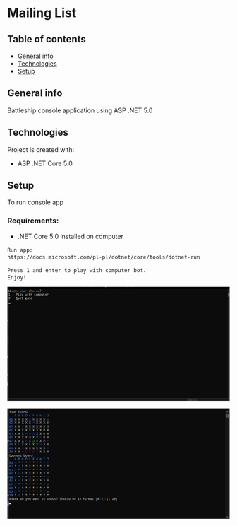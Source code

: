 # Mailing List

## Table of contents
* [General info](#general-info)
* [Technologies](#technologies)
* [Setup](#setup)

## General info
Battleship console application using ASP .NET 5.0
	
## Technologies
Project is created with:
* ASP .NET Core 5.0
	
## Setup

To run console app

### Requirements:
* .NET Core 5.0 installed on computer

```
Run app:
https://docs.microsoft.com/pl-pl/dotnet/core/tools/dotnet-run
```

```
Press 1 and enter to play with computer bot.
Enjoy!
```

![Alt text](images/MenuView.png?raw=true "MenuView")

![Alt text](images/GameView.png?raw=true "GameView")
